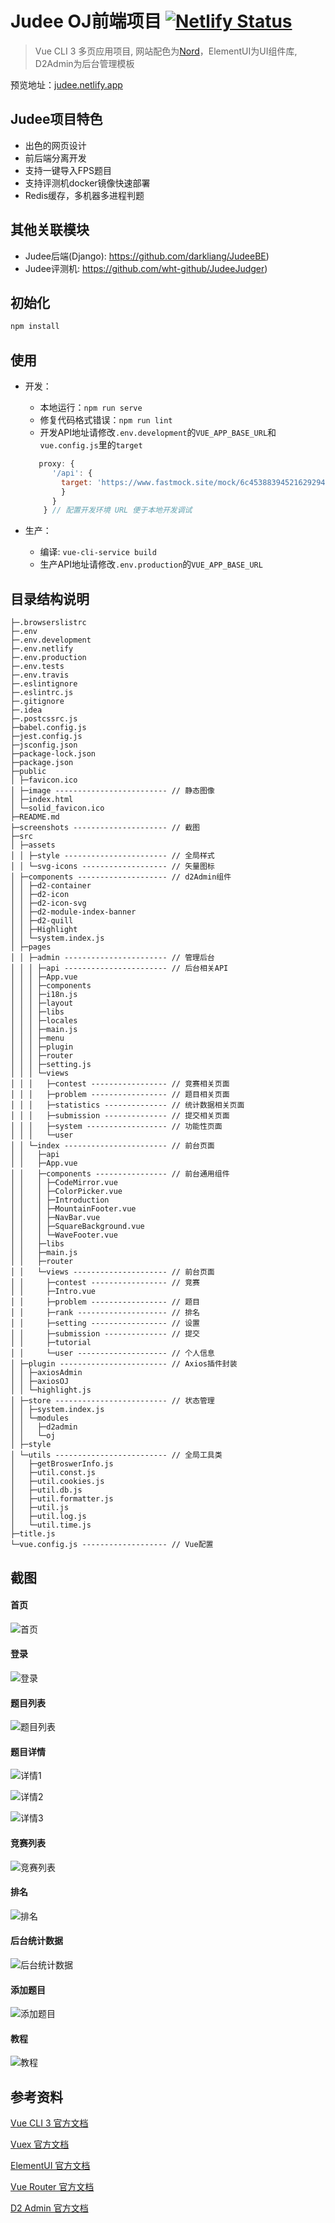 # Judee OJ前端项目 [![Netlify Status](https://api.netlify.com/api/v1/badges/aa251639-1e38-4953-82e8-6c21f00d645f/deploy-status)](https://app.netlify.com/sites/judee/deploys)
> Vue CLI 3 多页应用项目, 网站配色为[Nord](https://www.nordtheme.com/)，ElementUI为UI组件库, D2Admin为后台管理模板

预览地址：[judee.netlify.app](https://judee.netlify.app)

## Judee项目特色
- 出色的网页设计
- 前后端分离开发
- 支持一键导入FPS题目
- 支持评测机docker镜像快速部署
- Redis缓存，多机器多进程判题

## 其他关联模块

- Judee后端(Django): https://github.com/darkliang/JudeeBE)
- Judee评测机: https://github.com/wht-github/JudeeJudger)

## 初始化

```bash
npm install
```

## 使用

* 开发：
  
    * 本地运行：`npm run serve`  
    * 修复代码格式错误：`npm run lint`
    * 开发API地址请修改`.env.development`的`VUE_APP_BASE_URL`和`vue.config.js`里的`target`
    
    ```js
       proxy: {
          '/api': {
            target: 'https://www.fastmock.site/mock/6c453883945216292945f471a2264433/judee',
            }
          }
        } // 配置开发环境 URL 便于本地开发调试
    ```
    
    
    
* 生产：
    * 编译: `vue-cli-service build`
    * 生产API地址请修改`.env.production`的`VUE_APP_BASE_URL`
    
## 目录结构说明

```
├─.browserslistrc 
├─.env 
├─.env.development 
├─.env.netlify 
├─.env.production 
├─.env.tests 
├─.env.travis 
├─.eslintignore 
├─.eslintrc.js 
├─.gitignore 
├─.idea 
├─.postcssrc.js 
├─babel.config.js 
├─jest.config.js 
├─jsconfig.json 
├─package-lock.json 
├─package.json 
├─public 
│ ├─favicon.ico 
│ ├─image ------------------------- // 静态图像
│ ├─index.html 
│ └─solid_favicon.ico 
├─README.md 
├─screenshots --------------------- // 截图
├─src 
│ ├─assets 
│ │ ├─style ----------------------- // 全局样式
│ │ └─svg-icons ------------------- // 矢量图标
│ ├─components -------------------- // d2Admin组件
│ │ ├─d2-container 
│ │ ├─d2-icon 
│ │ ├─d2-icon-svg 
│ │ ├─d2-module-index-banner 
│ │ ├─d2-quill 
│ │ ├─Highlight 
│ │ └─system.index.js 
│ ├─pages 
│ │ ├─admin ----------------------- // 管理后台
│ │ │ ├─api ----------------------- // 后台相关API
│ │ │ ├─App.vue 
│ │ │ ├─components 
│ │ │ ├─i18n.js 
│ │ │ ├─layout 
│ │ │ ├─libs 
│ │ │ ├─locales 
│ │ │ ├─main.js 
│ │ │ ├─menu 
│ │ │ ├─plugin 
│ │ │ ├─router 
│ │ │ ├─setting.js 
│ │ │ └─views 
│ │ │   ├─contest ----------------- // 竞赛相关页面
│ │ │   ├─problem ----------------- // 题目相关页面
│ │ │   ├─statistics -------------- // 统计数据相关页面
│ │ │   ├─submission -------------- // 提交相关页面
│ │ │   ├─system ------------------ // 功能性页面
│ │ │   └─user 
│ │ └─index ----------------------- // 前台页面
│ │   ├─api 
│ │   ├─App.vue 
│ │   ├─components ---------------- // 前台通用组件
│ │   │ ├─CodeMirror.vue 
│ │   │ ├─ColorPicker.vue 
│ │   │ ├─Introduction 
│ │   │ ├─MountainFooter.vue 
│ │   │ ├─NavBar.vue 
│ │   │ ├─SquareBackground.vue 
│ │   │ └─WaveFooter.vue 
│ │   ├─libs 
│ │   ├─main.js 
│ │   ├─router 
│ │   └─views --------------------- // 前台页面
│ │     ├─contest ----------------- // 竞赛
│ │     ├─Intro.vue 
│ │     ├─problem ----------------- // 题目
│ │     ├─rank -------------------- // 排名
│ │     ├─setting ----------------- // 设置
│ │     ├─submission -------------- // 提交
│ │     ├─tutorial 
│ │     └─user -------------------- // 个人信息
│ ├─plugin ------------------------ // Axios插件封装
│ │ ├─axiosAdmin 
│ │ ├─axiosOJ 
│ │ └─highlight.js 
│ ├─store ------------------------- // 状态管理
│ │ ├─system.index.js 
│ │ └─modules 
│ │   ├─d2admin 
│ │   └─oj 
│ ├─style 
│ └─utils ------------------------- // 全局工具类
│   ├─getBroswerInfo.js 
│   ├─util.const.js 
│   ├─util.cookies.js 
│   ├─util.db.js 
│   ├─util.formatter.js 
│   ├─util.js 
│   ├─util.log.js 
│   └─util.time.js 
├─title.js 
└─vue.config.js ------------------- // Vue配置
```

## 截图

#### 首页

![首页](./screenshots/Home.jpg)

#### 登录

![登录](./screenshots/Login.jpg)

#### 题目列表

![题目列表](./screenshots/Problems.jpg)

#### 题目详情

![详情1](./screenshots/ProblemDetail.jpg)

![详情2](./screenshots/ProblemEditor.jpg)

![详情3](./screenshots/ProblemStatistics.png)

#### 竞赛列表

![竞赛列表](./screenshots/ContestList.png)

#### 排名

![排名](./screenshots/Rank.png)

#### 后台统计数据

![后台统计数据](./screenshots/Statistics.png)

#### 添加题目

![添加题目](./screenshots/AddProblem.jpg)

#### 教程

![教程](./screenshots/Tutorial.jpg)

## 参考资料

[Vue CLI 3 官方文档](https://cli.vuejs.org/zh/)

[Vuex 官方文档](https://vuex.vuejs.org/zh/)

[ElementUI 官方文档](https://element.eleme.cn/#/zh-CN/)

[Vue Router 官方文档](https://router.vuejs.org/zh/)

[D2 Admin 官方文档](https://fairyever.com/d2-admin/doc/zh/)
